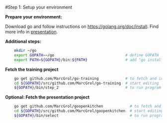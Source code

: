 #Step 1:  Setup your environment


**Prepare your environment:**

Download go and follow instructions on https://golang.org/doc/install.
Find more info in [presentation](http://go-talks.appspot.com/github.com/MarcGrol/goopenkitchen/openKitchen.slide#6).


**Additional steps:**
``` sh
    mkdir ~/go
    export GOPATH=~/go                                # define GOPATH
    export PATH=${GOPATH}/bin:${PATH}                 # add "go install"-path to PATH
```

**Fetch the training project**
``` sh
    go get github.com/MarcGrol/go-training            # to fetch and install
    cd ${GOPATH}/src/github.com/MarcGrol/go-training  # start editing
    ${GOPATH}/bin/step_2                              # to run program (there are more)
```

**Optional: Fetch the presentation project**
``` sh
    go get github.com/MarcGrol/goopenkitchen            # to fetch and install
    cd ${GOPATH}/src/github.com/MarcGrol/goopenkitchen  # start editing
    ${GOPATH}/bin/select                                # to run program (there are more)
```

